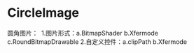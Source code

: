 # CircleImage

圆角图片：
  1.图片形式：a.BitmapShader b.Xfermode c.RoundBitmapDrawable
  2.自定义控件：a.clipPath b.Xfermode
